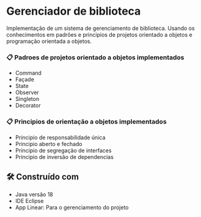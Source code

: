 # Gerenciador de biblioteca

Implementação de um sistema de gerenciamento de biblioteca.  Usando os conhecimentos em padrões e principios de projetos orientado a objetos e programação orientada a objetos. 


### 📋 Padroes de projetos orientado a objetos implementados

* Command
* Façade
* State
* Observer
* Singleton
* Decorator

### 📋 Principios de orientação a objetos implementados

* Principio de responsabilidade única
* Principio aberto e fechado
* Principio de segregação de interfaces 
* Principio de inversão de dependencias

## 🛠️ Construído com

* Java versão 18
* IDE Eclipse
* App Linear: Para o gerenciamento do projeto

